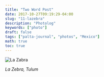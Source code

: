 ```yaml
---
title: "Two Word Post"
date: 2017-10-27T09:19:29-04:00
slug: "11-lazebra"
description: "Photolog"
keywords: ["photo"]
draft: false
tags: ["palta-journal", "photos", "Mexico"]
math: true
toc: true
---
```

![La Zabra](/11-lazebra.jpg)

<cite>La Zebra, Tulum</cite>